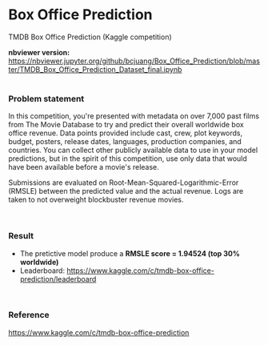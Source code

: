 # Box Office Prediction
TMDB Box Office Prediction (Kaggle competition)

**nbviewer version:**
https://nbviewer.jupyter.org/github/bcjuang/Box_Office_Prediction/blob/master/TMDB_Box_Office_Prediction_Dataset_final.ipynb
<br><br>

### Problem statement
In this competition, you're presented with metadata on over 7,000 past films from The Movie Database to try and predict their overall worldwide box office revenue. Data points provided include cast, crew, plot keywords, budget, posters, release dates, languages, production companies, and countries. You can collect other publicly available data to use in your model predictions, but in the spirit of this competition, use only data that would have been available before a movie's release.

Submissions are evaluated on Root-Mean-Squared-Logarithmic-Error (RMSLE) between the predicted value and the actual revenue. Logs are taken to not overweight blockbuster revenue movies.

<br>

### Result
- The pretictive model produce a **RMSLE score = 1.94524 (top 30% worldwide)**
- Leaderboard: https://www.kaggle.com/c/tmdb-box-office-prediction/leaderboard
<br>

### Reference
https://www.kaggle.com/c/tmdb-box-office-prediction 
<br>
